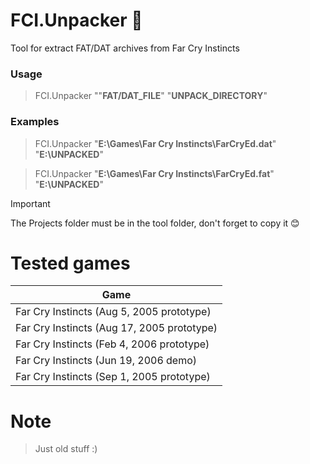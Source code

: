 # FCI.Unpacker :see_no_evil:
Tool for extract FAT/DAT archives from Far Cry Instincts

### Usage
> FCI.Unpacker ""**FAT/DAT_FILE**" "**UNPACK_DIRECTORY**"

### Examples
> FCI.Unpacker "**E:\Games\Far Cry Instincts\FarCryEd.dat**" "**E:\UNPACKED**"

> FCI.Unpacker "**E:\Games\Far Cry Instincts\FarCryEd.fat**" "**E:\UNPACKED**"

> [!important]
> The Projects folder must be in the tool folder, don't forget to copy it 😊

# Tested games
| Game   |
|--- |
| Far Cry Instincts (Aug 5, 2005 prototype) |
| Far Cry Instincts (Aug 17, 2005 prototype) |
| Far Cry Instincts (Feb 4, 2006 prototype) |
| Far Cry Instincts (Jun 19, 2006 demo) |
| Far Cry Instincts (Sep 1, 2005 prototype) |

# Note
> Just old stuff :)
